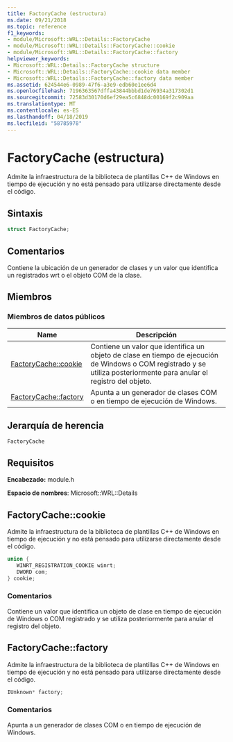 ```yaml
---
title: FactoryCache (estructura)
ms.date: 09/21/2018
ms.topic: reference
f1_keywords:
- module/Microsoft::WRL::Details::FactoryCache
- module/Microsoft::WRL::Details::FactoryCache::cookie
- module/Microsoft::WRL::Details::FactoryCache::factory
helpviewer_keywords:
- Microsoft::WRL::Details::FactoryCache structure
- Microsoft::WRL::Details::FactoryCache::cookie data member
- Microsoft::WRL::Details::FactoryCache::factory data member
ms.assetid: 624544e6-0989-47f6-a3e9-edb60e1ee6d4
ms.openlocfilehash: 7196363567dffa43844bbbd1de76934a317302d1
ms.sourcegitcommit: 72583d30170d6ef29ea5c6848dc00169f2c909aa
ms.translationtype: MT
ms.contentlocale: es-ES
ms.lasthandoff: 04/18/2019
ms.locfileid: "58785978"
---
```

# <a name="factorycache-structure"></a>FactoryCache (estructura)

Admite la infraestructura de la biblioteca de plantillas C++ de Windows en tiempo de ejecución y no está pensado para utilizarse directamente desde el código.

## <a name="syntax"></a>Sintaxis

```cpp
struct FactoryCache;
```

## <a name="remarks"></a>Comentarios

Contiene la ubicación de un generador de clases y un valor que identifica un registrados wrt o el objeto COM de la clase.

## <a name="members"></a>Miembros

### <a name="public-data-members"></a>Miembros de datos públicos

Name                              | Descripción
--------------------------------- | ------------------------------------------------------------------------------------------------------------------------------
[FactoryCache::cookie](#cookie)   | Contiene un valor que identifica un objeto de clase en tiempo de ejecución de Windows o COM registrado y se utiliza posteriormente para anular el registro del objeto.
[FactoryCache::factory](#factory) | Apunta a un generador de clases COM o en tiempo de ejecución de Windows.

## <a name="inheritance-hierarchy"></a>Jerarquía de herencia

`FactoryCache`

## <a name="requirements"></a>Requisitos

**Encabezado:** module.h

**Espacio de nombres**: Microsoft::WRL::Details

## <a name="cookie"></a>FactoryCache::cookie

Admite la infraestructura de la biblioteca de plantillas C++ de Windows en tiempo de ejecución y no está pensado para utilizarse directamente desde el código.

```cpp
union {
   WINRT_REGISTRATION_COOKIE winrt;
   DWORD com;
} cookie;
```

### <a name="remarks"></a>Comentarios

Contiene un valor que identifica un objeto de clase en tiempo de ejecución de Windows o COM registrado y se utiliza posteriormente para anular el registro del objeto.

## <a name="factory"></a>FactoryCache::factory

Admite la infraestructura de la biblioteca de plantillas C++ de Windows en tiempo de ejecución y no está pensado para utilizarse directamente desde el código.

```cpp
IUnknown* factory;
```

### <a name="remarks"></a>Comentarios

Apunta a un generador de clases COM o en tiempo de ejecución de Windows.
